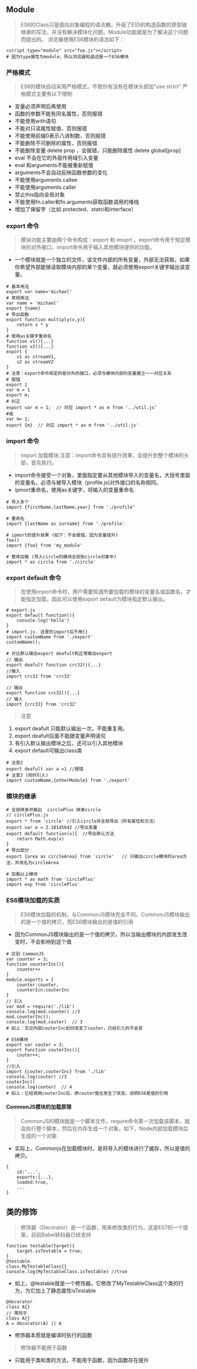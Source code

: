## Module
> ES6的Class只是面向对象编程的语法糖，升级了ES5的构造函数的原型链继承的写法，并没有解决模块化问题。Module功能就是为了解决这个问题而提出的。
> 浏览器使用ES6模块的语法如下：
```
<script type="module" src="foo.js"></script>
# 因为type属性为module，所以浏览器知道这是一个ES6模块
```
### 严格模式
> ES6的模块自动采用严格模式，不管你有没有在模块头部加“use strict"
> 严格模式主要有以下限制
- 变量必须声明后再使用
- 函数的参数不能有同名属性，否则报错
- 不能使用with语句
- 不能对只读属性赋值，否则报错
- 不能使用前缀0表示八进制数，否则报错
- 不能删除不可删除的属性，否则报错
- 不能删除变量 delete prop ，会报错，只能删除属性 delete global[prop]
- eval 不会在它的外层作用域引入变量
- eval 和arguments不能被重新赋值
- arguments不会自动反映函数参数的变化
- 不能使用arguments.callee
- 不能使用arguments.caller
- 禁止this指向全局对象
- 不能使用fn.caller和fn.arguments获取函数调用的堆栈
- 增加了保留字（比如 protected、statci和interface）

### export 命令
> 模块功能主要由两个命令构成：export 和 imoprt 。export命令用于规定模块的对外接口，import命令用于输入其他模块提供的功能。
- 一个模块就是一个独立的文件，该文件内部的所有变量，外部无法获取，如果你希望外部能够读取模块内部的某个变量，就必须使用export关键字输出该变量。
```
# 基本用法
export var name='michael'
# 常规用法
var name = 'michael'
export {name}
# 导出函数
export function multiply(x,y){
    return x * y
}
# 使用as关键字重命名
function v1(){...}
function v2(){...}
export {
    v1 as streamV1,
    v2 as streamV2
}
# 注意：export命令规定的是对外的接口，必须与模块内部的变量建立一一对应关系
# 报错
export 1
var m = 1
export m;
# 纠正
export var m = 1;  // 对应 import * as m from '../util.js'
#或
var m= 1;
export {m}  // 对应 import * as m from '../util.js'
```
### import 命令
> import 加载模块.注意：import命令具有提升效果，会提升到整个模块的头部，首先执行。
- import命令接受一个对象，里面指定要从其他模块导入的变量名，大括号里面的变量名，必须与被导入模块（profile.js)对外接口的名称相同。
- ipmort重命名，使用as关键字，将输入的变量重命名
```
# 导入多个
import {firstName,lastName,year} from './profile'

# 重命名
import {lastName as surname} from './profile'

# ipmort的提升效果 (如下：不会报错，因为变量提升)
foo() 
import {foo} from 'my_module'

# 整体加载 (导入circle的模块全部到circle对象中)
import * as circle from './circle'
```
### export default 命令
> 在使用import命令时，用户需要知道所要加载的模块的变量名或函数名，才能指定加载。因此可以使用export default为模块指定默认输出。
```
# export.js
export default function(){
    console.log('hello')
}
# import.js. 这里的import后不用{}
import customName from './export'
customName(); 

# 对比默认输出export deafult和正常输出export
// 输出
export deafult function crc32(){...}
//输入
import crc32 from 'crc32'

// 输出 
export function crc32(){...}
// 输入
import {crc32} from 'crc32'
```
> 注意
1. export deafult 只能默认输出一次，不能重复用。
2. export deafult后面不能跟变量声明语句
3. 有引入默认输出模块之后，还可以引入其他模块
4. export default可输出class类
```
# 注意2 
export deafult var a =1 //报错
# 注意3 (同时引入)
import customName,{otherModule} from './export'

```
### 模块的继承
```
# 全部继承并输出  circlePlus 继承circle
// circlePlus.js
export * from 'circle' //引入circle并全部导出（所有属性和方法）
export var e = 2.18145642 //导出变量
export default function(x){  //导出默认方法
    return Math.exp(x)
}
# 导出部分
export {area as circleArea} from 'circle'   // 只输出circle模块的area方法，并改名为circleArea

# 加载以上模块
import * as math from 'circlePlus'
import exp from 'circlePlus'

```

### ES6模块加载的实质
> ES6模块加载的机制，与CommonJS模块完全不同。CommonJS模块输出的是一个值的拷贝，而ES6模块输出的是值的引用
- 因为CommonJS模块输出的是一个值的拷贝，所以当输出模块的内部发生改变时，不会影响到这个值
```
# 区别 CommonJS 
var counter = 3;
function counterInc(){
    counter++
}
module.exports = {
    counter:counter,
    counterIcn:couterInc
}
// 引入
var mod = require('./lib')
console.log(mod.counter) //3
mod.counterInc();
console.log(mod.couter)  // 3
# 如上：无论内部couterInc如何改变了couter，已经引入的不会变

# ES6模块
export var couter = 3;
export function couterInc(){
    couter++;
}
//引入
import {couter,couterInc} from './lib'
console.log(couter) //3
couterInc()
console.log(conter)  // 4
# 如上：已经调用couterInc后，原couter值也发生了改变。说明ES6是值的引用
```
#### CommonJS模块的加载原理
> CommonJS的模块就是一个脚本文件。require命令第一次加载该脚本，就会执行整个脚本，然后在内存生成一个对象。如下，Node内部加载模块后生成的一个对象.
- 实际上，Commonjs在加载模块时，是将导入的模块进行了缓存，所以是值的拷贝。
```
{
    id:'...',
    exports:{...},
    loaded:true,
    ...
}
```


## 类的修饰
> 修饰器（Decorator）是一个函数，用来修改类的行为。这是ES7的一个提案，目前Babel转码器已经支持

```
function testable(target){
    target.isTestable = true;
}
@testable
class MyTestableClass{}
console.log(MyTestableClass.isTestable) //true
```
- 如上，@testable就是一个修饰器。它修改了MyTestableClass这个类的行为，为它加上了静态属性isTestable
```
@decorator
class A{}
// 等同于
class A{}
A = decorator(A) || A
```
- 修饰器本质就是编译时执行的函数

> 修饰器不能用于函数
- 只能用于类和类的方法，不能用于函数，因为函数存在提升